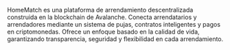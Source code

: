 HomeMatch es una plataforma de arrendamiento descentralizada construida en la blockchain de Avalanche. 
Conecta arrendatarios y arrendadores mediante un sistema de pujas, contratos inteligentes y pagos en criptomonedas. 
Ofrece un enfoque basado en la calidad de vida, garantizando transparencia, seguridad y flexibilidad en cada arrendamiento.
